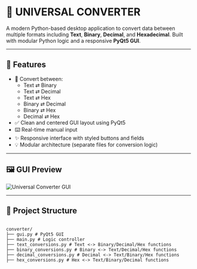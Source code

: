 # 🧠 UNIVERSAL CONVERTER

A modern Python-based desktop application to convert data between multiple formats including **Text**, **Binary**, **Decimal**, and **Hexadecimal**. Built with modular Python logic and a responsive **PyQt5 GUI**.

---

## 🚀 Features

- 🔄 Convert between:
  - Text ⇄ Binary
  - Text ⇄ Decimal
  - Text ⇄ Hex
  - Binary ⇄ Decimal
  - Binary ⇄ Hex
  - Decimal ⇄ Hex
- ✅ Clean and centered GUI layout using PyQt5
- ⌨️ Real-time manual input
- ✨ Responsive interface with styled buttons and fields
- 💡 Modular architecture (separate files for conversion logic)

---

## 🖼️ GUI Preview

![Universal Converter GUI](gui_screenshot.png)

---

## 📂 Project Structure
```

converter/
├── gui.py # PyQt5 GUI
├── main.py # Logic controller
├── text_conversions.py # Text <-> Binary/Decimal/Hex functions
├── binary_conversions.py # Binary <-> Text/Decimal/Hex functions
├── decimal_conversions.py # Decimal <-> Text/Binary/Hex functions
├── hex_conversions.py # Hex <-> Text/Binary/Decimal functions
```

